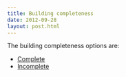 ```yaml
---
title: Building completeness
date: 2012-09-28
layout: post.html
---
```

The building completeness options are: 
- [Complete](../complete/)
- [Incomplete](../incomplete/)

